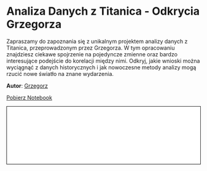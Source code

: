 
# Analiza Danych z Titanica - Odkrycia Grzegorza

Zapraszamy do zapoznania się z unikalnym projektem analizy danych z Titanica, przeprowadzonym przez Grzegorza. W tym opracowaniu znajdziesz ciekawe spojrzenie na pojedyncze zmienne oraz bardzo interesujące podejście do korelacji między nimi. Odkryj, jakie wnioski można wyciągnąć z danych historycznych i jak nowoczesne metody analizy mogą rzucić nowe światło na znane wydarzenia.

**Autor**: [Grzegorz](/od-zera-do-ai-portfolio/uczestnicy/grzegorz)

<a href="titanic.ipynb" class="md-button md-button--primary">Pobierz Notebook</a>

<iframe
    id="content"
    src="titanic.html"
    width="100%"
    style="border:1px solid black;overflow:hidden;"
></iframe>
<script>
function resizeIframeToFitContent(iframe) {
    iframe.style.height = (iframe.contentWindow.document.documentElement.scrollHeight + 50) + "px";
    iframe.contentDocument.body.style["overflow"] = 'hidden';
}
window.addEventListener('load', function() {
    var iframe = document.getElementById('content');
    resizeIframeToFitContent(iframe);
});
window.addEventListener('resize', function() {
    var iframe = document.getElementById('content');
    resizeIframeToFitContent(iframe);
});
</script>
